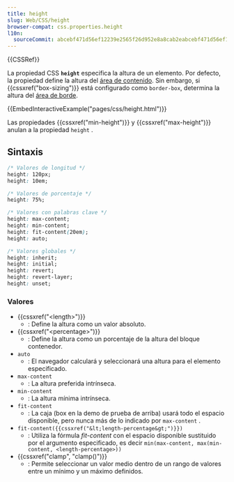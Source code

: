 ```yaml
---
title: height
slug: Web/CSS/height
browser-compat: css.properties.height
l10n:
  sourceCommit: abcebf471d56ef12239e2565f26d952e8a8cab2eabcebf471d56ef12239e2565f26d952e8a8cab2e
---
```

{{CSSRef}}

La propiedad CSS **`height`** especifica la altura de un elemento. Por defecto, la propiedad define la altura del [área de contenido](/es/docs/Web/CSS/CSS_Box_Model/Introduction_to_the_CSS_box_model#content_area). Sin embargo, si {{cssxref("box-sizing")}} está configurado como `border-box`, determina la altura del [área de borde](/es/docs/Web/CSS/CSS_Box_Model/Introduction_to_the_CSS_box_model#border_area).

{{EmbedInteractiveExample("pages/css/height.html")}}

Las propiedades {{cssxref("min-height")}} y {{cssxref("max-height")}} anulan a la propiedad `height` .

## Sintaxis

```css
/* Valores de longitud */
height: 120px;
height: 10em;

/* Valores de porcentaje */
height: 75%;

/* Valores con palabras clave */
height: max-content;
height: min-content;
height: fit-content(20em);
height: auto;

/* Valores globales */
height: inherit;
height: initial;
height: revert;
height: revert-layer;
height: unset;
```
### Valores

- {{cssxref("&lt;length&gt;")}}
  - : Define la altura como un valor absoluto.
- {{cssxref("&lt;percentage&gt;")}}
  - : Define la altura como un porcentaje de la altura del bloque contenedor.
- `auto`
  - : El navegador calculará y seleccionará una altura para el elemento especificado.
- `max-content`
  - : La altura preferida intrínseca.
- `min-content`
  - : La altura mínima intrínseca.
- `fit-content`
  - : La caja (box en la demo de prueba de arriba) usará todo el espacio disponible, pero nunca más de lo indicado por `max-content` .
- `fit-content({{cssxref("&lt;length-percentage&gt;")}})`
  - : Utiliza la fórmula _fit-content_ con el espacio disponible sustituido por el argumento especificado, es decir `min(max-content, max(min-content, <length-percentage>))`
- {{cssxref("clamp", "clamp()")}}
  - : Permite seleccionar un valor medio dentro de un rango de valores entre un mínimo y un máximo definidos.
   